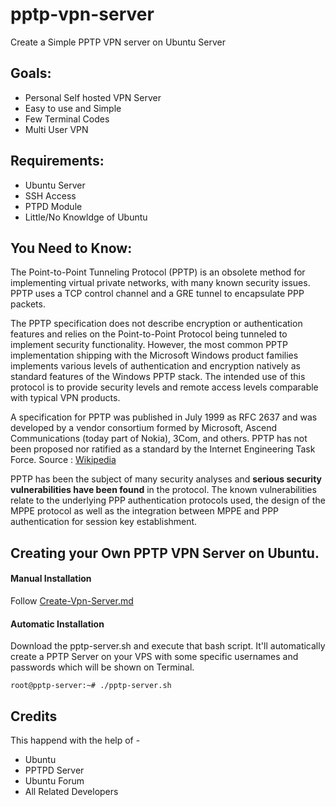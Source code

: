 # pptp-vpn-server

Create a Simple PPTP VPN server on Ubuntu Server

## Goals:

* Personal Self hosted VPN Server
* Easy to use and Simple
* Few Terminal Codes
* Multi User VPN

## Requirements:

* Ubuntu Server
* SSH Access
* PTPD Module
* Little/No Knowldge of Ubuntu


## You Need to Know:

The Point-to-Point Tunneling Protocol (PPTP) is an obsolete method for implementing virtual private networks, with many known security issues. PPTP uses a TCP control channel and a GRE tunnel to encapsulate PPP packets.

The PPTP specification does not describe encryption or authentication features and relies on the Point-to-Point Protocol being tunneled to implement security functionality. However, the most common PPTP implementation shipping with the Microsoft Windows product families implements various levels of authentication and encryption natively as standard features of the Windows PPTP stack. The intended use of this protocol is to provide security levels and remote access levels comparable with typical VPN products.

A specification for PPTP was published in July 1999 as RFC 2637 and was developed by a vendor consortium formed by Microsoft, Ascend Communications (today part of Nokia), 3Com, and others. PPTP has not been proposed nor ratified as a standard by the Internet Engineering Task Force. Source : [Wikipedia](https://en.wikipedia.org/wiki/Point-to-Point_Tunneling_Protocol)

PPTP has been the subject of many security analyses and **serious security vulnerabilities have been found** in the protocol. The known vulnerabilities relate to the underlying PPP authentication protocols used, the design of the MPPE protocol as well as the integration between MPPE and PPP authentication for session key establishment.

## Creating your Own PPTP VPN Server on Ubuntu.

#### Manual Installation

Follow [Create-Vpn-Server.md](/Create-Vpn-Server.md)

#### Automatic Installation

Download the pptp-server.sh and execute that bash script.
It'll automatically create a PPTP Server on your VPS with some specific usernames and passwords which will be shown on Terminal.
```
root@pptp-server:~# ./pptp-server.sh
```
## Credits

This happend with the help of -

* Ubuntu
* PPTPD Server
* Ubuntu Forum
* All Related Developers
